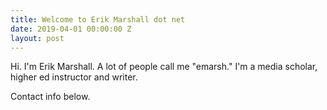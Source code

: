 ```yaml
---
title: Welcome to Erik Marshall dot net
date: 2019-04-01 00:00:00 Z
layout: post
---
```


Hi. I'm Erik Marshall. A lot of people call me "emarsh."
I'm a media scholar, higher ed instructor and writer.

Contact info below.
